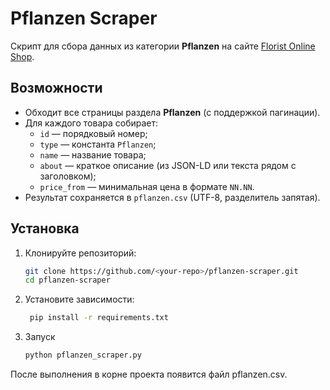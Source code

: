 # Pflanzen Scraper

Скрипт для сбора данных из категории **Pflanzen** на сайте [Florist Online Shop](https://www.floristonlineshop.de/pflanzenonlineshop).

## Возможности
- Обходит все страницы раздела **Pflanzen** (с поддержкой пагинации).
- Для каждого товара собирает:
  - `id` — порядковый номер;
  - `type` — константа `Pflanzen`;
  - `name` — название товара;
  - `about` — краткое описание (из JSON-LD или текста рядом с заголовком);
  - `price_from` — минимальная цена в формате `NN.NN`.
- Результат сохраняется в `pflanzen.csv` (UTF-8, разделитель запятая).

## Установка
1. Клонируйте репозиторий:
   ```bash
   git clone https://github.com/<your-repo>/pflanzen-scraper.git
   cd pflanzen-scraper
2. Установите зависимости:
   ```bash
    pip install -r requirements.txt
3. Запуск
   ```bash
   python pflanzen_scraper.py
После выполнения в корне проекта появится файл pflanzen.csv.
